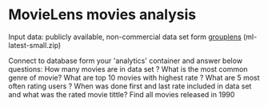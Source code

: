# MovieLens movies analysis

Input data: publicly available, non-commercial data set form [grouplens](https://grouplens.org/datasets/movielens/latest/) (ml-latest-small.zip)

Connect to  database form your 'analytics' container and answer below questions:
How many movies are in data set ?
What is the most common genre of movie?
What are top 10 movies with highest rate ?
What are 5 most often rating users ?
When was done first and last rate included in data set and what was the rated movie tittle?
Find all movies released in 1990
